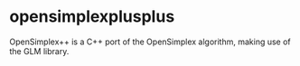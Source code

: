 # opensimplexplusplus
OpenSimplex++ is a C++ port of the OpenSimplex algorithm, making use of the GLM library.
